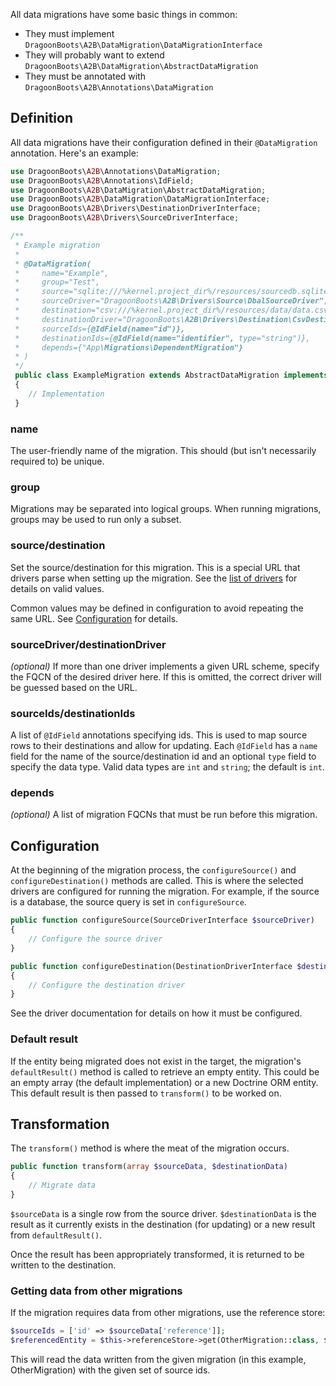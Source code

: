 All data migrations have some basic things in common:
- They must implement `DragoonBoots\A2B\DataMigration\DataMigrationInterface`
- They will probably want to extend `DragoonBoots\A2B\DataMigration\AbstractDataMigration`
- They must be annotated with `DragoonBoots\A2B\Annotations\DataMigration`

Definition
----------
All data migrations have their configuration defined in their `@DataMigration`
annotation.  Here's an example:

```php
use DragoonBoots\A2B\Annotations\DataMigration;
use DragoonBoots\A2B\Annotations\IdField;
use DragoonBoots\A2B\DataMigration\AbstractDataMigration;
use DragoonBoots\A2B\DataMigration\DataMigrationInterface;
use DragoonBoots\A2B\Drivers\DestinationDriverInterface;
use DragoonBoots\A2B\Drivers\SourceDriverInterface;

/**
 * Example migration
 *
 * @DataMigration(
 *     name="Example",
 *     group="Test",
 *     source="sqlite:///%kernel.project_dir%/resources/sourcedb.sqlite",
 *     sourceDriver="DragoonBoots\A2B\Drivers\Source\DbalSourceDriver",
 *     destination="csv:///%kernel.project_dir%/resources/data/data.csv",
 *     destinationDriver="DragoonBoots\A2B\Drivers\Destination\CsvDestinationDriver",
 *     sourceIds={@IdField(name="id")},
 *     destinationIds={@IdField(name="identifier", type="string")},
 *     depends={"App\Migrations\DependentMigration"}
 * )
 */
 public class ExampleMigration extends AbstractDataMigration implements DataMigrationInterface
 {
    // Implementation
 }
```

### name
The user-friendly name of the migration.  This should (but isn't necessarily
required to) be unique.

### group
Migrations may be separated into logical groups.  When running migrations,
groups may be used to run only a subset.

### source/destination
Set the source/destination for this migration.  This is a special URL that
drivers parse when setting up the migration. See the
[list of drivers](02_Drivers) for details on valid values.

Common values may be defined in configuration to avoid repeating the same URL.
See [Configuration](03_Configuration.md#page_Sources-and-Destinations) for
details.

### sourceDriver/destinationDriver
*(optional)* If more than one driver implements a given URL scheme, specify the
FQCN of the desired driver here.  If this is omitted, the correct driver will
be guessed based on the URL.

### sourceIds/destinationIds
A list of `@IdField` annotations specifying ids.  This is used to map source
rows to their destinations and allow for updating.  Each `@IdField` has a
`name` field for the name of the source/destination id and an optional `type`
field to specify the data type.  Valid data types are `int` and `string`; the
default is `int`.

### depends
*(optional)* A list of migration FQCNs that must be run before this migration.

Configuration
-------------
At the beginning of the migration process, the `configureSource()` and
`configureDestination()` methods are called.  This is where the selected
drivers are configured for running the migration.  For example, if the source
is a database, the source query is set in `configureSource`.

```php
public function configureSource(SourceDriverInterface $sourceDriver)
{
    // Configure the source driver
}

public function configureDestination(DestinationDriverInterface $destinationDriver)
{
    // Configure the destination driver
}
```

See the driver documentation for details on how it must be configured. 

### Default result
If the entity being migrated does not exist in the target, the migration's
`defaultResult()` method is called to retrieve an empty entity.  This could
be an empty array (the default implementation) or a new Doctrine ORM entity.
This default result is then passed to `transform()` to be worked on.

Transformation
--------------
The `transform()` method is where the meat of the migration occurs.

```php
public function transform(array $sourceData, $destinationData)
{
    // Migrate data
}
```

`$sourceData` is a single row from the source driver.  `$destinationData` is
the result as it currently exists in the destination (for updating) or a new
result from `defaultResult()`.

Once the result has been appropriately transformed, it is returned to be
written to the destination.

### Getting data from other migrations
If the migration requires data from other migrations, use the reference store:

```php
$sourceIds = ['id' => $sourceData['reference']];
$referencedEntity = $this->referenceStore->get(OtherMigration::class, $sourceIds);
```

This will read the data written from the given migration (in this example, OtherMigration)
with the given set of source ids.
